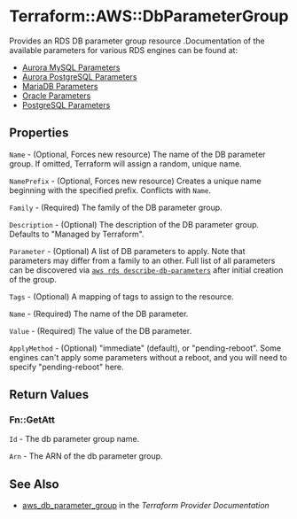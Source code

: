 # Terraform::AWS::DbParameterGroup

Provides an RDS DB parameter group resource .Documentation of the available parameters for various RDS engines can be found at:
* [Aurora MySQL Parameters](https://docs.aws.amazon.com/AmazonRDS/latest/UserGuide/AuroraMySQL.Reference.html)
* [Aurora PostgreSQL Parameters](https://docs.aws.amazon.com/AmazonRDS/latest/UserGuide/AuroraPostgreSQL.Reference.html)
* [MariaDB Parameters](https://docs.aws.amazon.com/AmazonRDS/latest/UserGuide/Appendix.MariaDB.Parameters.html)
* [Oracle Parameters](https://docs.aws.amazon.com/AmazonRDS/latest/UserGuide/USER_ModifyInstance.Oracle.html#USER_ModifyInstance.Oracle.sqlnet)
* [PostgreSQL Parameters](https://docs.aws.amazon.com/AmazonRDS/latest/UserGuide/Appendix.PostgreSQL.CommonDBATasks.html#Appendix.PostgreSQL.CommonDBATasks.Parameters)

## Properties

`Name` - (Optional, Forces new resource) The name of the DB parameter group. If omitted, Terraform will assign a random, unique name.

`NamePrefix` - (Optional, Forces new resource) Creates a unique name beginning with the specified prefix. Conflicts with `Name`.

`Family` - (Required) The family of the DB parameter group.

`Description` - (Optional) The description of the DB parameter group. Defaults to "Managed by Terraform".

`Parameter` - (Optional) A list of DB parameters to apply. Note that parameters may differ from a family to an other. Full list of all parameters can be discovered via [`aws rds describe-db-parameters`](https://docs.aws.amazon.com/cli/latest/reference/rds/describe-db-parameters.html) after initial creation of the group.

`Tags` - (Optional) A mapping of tags to assign to the resource.

`Name` - (Required) The name of the DB parameter.

`Value` - (Required) The value of the DB parameter.

`ApplyMethod` - (Optional) "immediate" (default), or "pending-reboot". Some engines can't apply some parameters without a reboot, and you will need to specify "pending-reboot" here.


## Return Values

### Fn::GetAtt

`Id` - The db parameter group name.

`Arn` - The ARN of the db parameter group.

## See Also

* [aws_db_parameter_group](https://www.terraform.io/docs/providers/aws/r/db_parameter_group.html) in the _Terraform Provider Documentation_